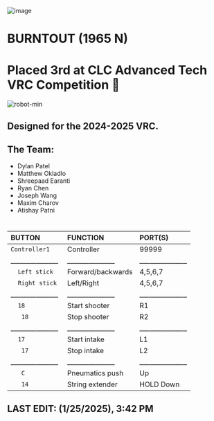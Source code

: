 
![image](https://github.com/user-attachments/assets/f759a265-2de5-4e13-8393-bdab9ff4ba51)
# BURNTOUT (1965 N)
# Placed 3rd at CLC Advanced Tech VRC Competition 🥉
![robot-min](https://github.com/user-attachments/assets/9f300d3c-fad4-4f73-ab05-3861a1061312)

## Designed for the 2024-2025 VRC.

## **The Team:**
- Dylan Patel
- Matthew Okladlo
- Shreepaad Earanti
- Ryan Chen
- Joseph Wang
- Maxim Charov
- Atishay Patni
  
#
|BUTTON            | FUNCTION       | PORT(S)  |
|:---------------|:-----------|:---------|
|`Controller1   `| Controller |   99999  |
|_______________| _______________ | _______________|
|`   Left stick `| Forward/backwards      |  4,5,6,7 |
|`   Right stick `| Left/Right      |  4,5,6,7 |
|_______________| _______________ | _______________|
|`   18    `| Start shooter      |     R1   |
| `    18   `| Stop shooter      |     R2   |
|_______________| _______________ | _______________|
|`   17    `| Start intake      |     L1   |
| `    17   `| Stop intake      |     L2   |
|_______________| _______________ | _______________|
| `    C   `| Pneumatics push     |     Up   |
| `    14   `| String extender      |     HOLD Down   |


## LAST EDIT: (1/25/2025), 3:42 PM 
